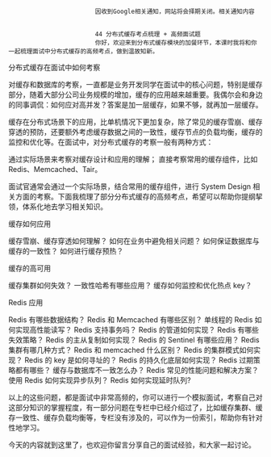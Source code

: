 
                            
                            因收到Google相关通知，网站将会择期关闭。相关通知内容
                            
                            
                            44 分布式缓存考点梳理 + 高频面试题
                            你好，欢迎来到分布式缓存模块的加餐环节，本课时我将和你一起梳理面试中分布式缓存的高频考点，做到温故知新。

分布式缓存在面试中如何考察

对缓存和数据库的考察，一直都是业务开发同学在面试中的核心问题，特别是缓存部分，随着大部分公司业务规模的增加，缓存的应用越来越重要。我偶尔会和身边的同事调侃：如何应对高并发？答案是加一层缓存，如果不够，就再加一层缓存。

缓存在分布式场景下的应用，比单机情况下更加复杂，除了常见的缓存雪崩、缓存穿透的预防，还要额外考虑缓存数据之间的一致性，缓存节点的负载均衡，缓存的监控和优化等。在面试中，对分布式缓存的考察一般有两种方式：


通过实际场景来考察对缓存设计和应用的理解；
直接考察常用的缓存组件，比如 Redis、Memcached、Tair。


面试官通常会通过一个实际场景，结合常用的缓存组件，进行 System Design 相关方面的考察。下面我梳理了部分分布式缓存的高频考点，希望可以帮助你提纲挈领，体系化地去学习相关知识。

缓存如何应用


缓存雪崩、缓存穿透如何理解？
如何在业务中避免相关问题？
如何保证数据库与缓存的一致性？
如何进行缓存预热？


缓存的高可用


缓存集群如何失效？
一致性哈希有哪些应用？
缓存如何监控和优化热点 key？


Redis 应用


Redis 有哪些数据结构？
Redis 和 Memcached 有哪些区别？
单线程的 Redis 如何实现高性能读写？
Redis 支持事务吗？
Redis 的管道如何实现？
Redis 有哪些失效策略？
Redis 的主从复制如何实现？
Redis 的 Sentinel 有哪些应用？
Redis 集群有哪几种方式？
Redis 和 memcached 什么区别？
Redis 的集群模式如何实现？
Redis 的 key 是如何寻址的？
Redis 的持久化底层如何实现？
Redis 过期策略都有哪些？
缓存与数据库不一致怎么办？
Redis 常见的性能问题和解决方案？
使用 Redis 如何实现异步队列？
Redis 如何实现延时队列?


以上的这些问题，都是面试中非常高频的，你可以进行一个模拟面试，考察自己对这部分知识的掌握程度，有一部分问题在专栏中已经介绍过了，比如缓存集群、缓存一致性、缓存负载均衡等，专栏没有涉及的，可以作为一份索引，帮助你有针对性地学习。

今天的内容就到这里了，也欢迎你留言分享自己的面试经验，和大家一起讨论。

                        
                        
                            